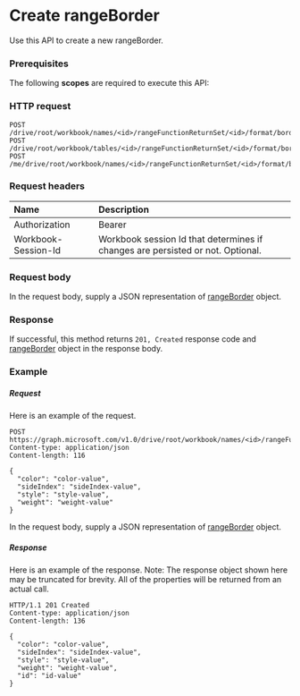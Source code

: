 # Create rangeBorder

Use this API to create a new rangeBorder.
### Prerequisites
The following **scopes** are required to execute this API: 
### HTTP request
<!-- { "blockType": "ignored" } -->
```http
POST /drive/root/workbook/names/<id>/rangeFunctionReturnSet/<id>/format/borders
POST /drive/root/workbook/tables/<id>/rangeFunctionReturnSet/<id>/format/borders
POST /me/drive/root/workbook/names/<id>/rangeFunctionReturnSet/<id>/format/borders

```
### Request headers
| Name       | Description|
|:---------------|:----------|
| Authorization  | Bearer <code>|
| Workbook-Session-Id  | Workbook session Id that determines if changes are persisted or not. Optional.|

### Request body
In the request body, supply a JSON representation of [rangeBorder](../resources/rangeborder.md) object.


### Response
If successful, this method returns `201, Created` response code and [rangeBorder](../resources/rangeborder.md) object in the response body.

### Example
##### Request
Here is an example of the request.
<!-- {
  "blockType": "request",
  "name": "create_rangeborder_from_rangeformat"
}-->
```http
POST https://graph.microsoft.com/v1.0/drive/root/workbook/names/<id>/rangeFunctionReturnSet/<id>/format/borders
Content-type: application/json
Content-length: 116

{
  "color": "color-value",
  "sideIndex": "sideIndex-value",
  "style": "style-value",
  "weight": "weight-value"
}
```
In the request body, supply a JSON representation of [rangeBorder](../resources/rangeborder.md) object.
##### Response
Here is an example of the response. Note: The response object shown here may be truncated for brevity. All of the properties will be returned from an actual call.
<!-- {
  "blockType": "response",
  "truncated": true,
  "@odata.type": "microsoft.graph.rangeBorder"
} -->
```http
HTTP/1.1 201 Created
Content-type: application/json
Content-length: 136

{
  "color": "color-value",
  "sideIndex": "sideIndex-value",
  "style": "style-value",
  "weight": "weight-value",
  "id": "id-value"
}
```

<!-- uuid: 8fcb5dbc-d5aa-4681-8e31-b001d5168d79
2015-10-25 14:57:30 UTC -->
<!-- {
  "type": "#page.annotation",
  "description": "Create rangeBorder",
  "keywords": "",
  "section": "documentation",
  "tocPath": ""
}-->